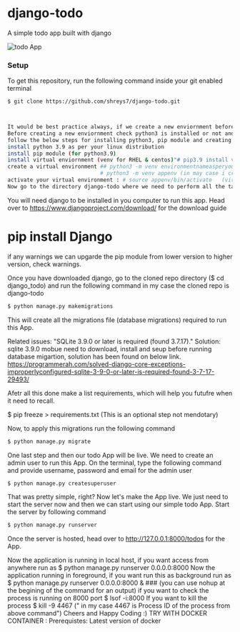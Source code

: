 # django-todo
A simple todo app built with django

![todo App](https://raw.githubusercontent.com/shreys7/django-todo/develop/staticfiles/todoApp.png)
### Setup
To get this repository, run the following command inside your git enabled terminal
```bash
$ git clone https://github.com/shreys7/django-todo.git 



It would be best practice always, if we create a new enviornment before running the application. 
Before creating a new enviornment check python3 is installed or not and also pip module need to install.
follow the below steps for installing python3, pip module and creating a new environment.
install python 3.9 as per your linux distribution
install pip module (for python3.9)
install virtual enviornment (venv for RHEL & centos)"# pip3.9 install virtualenv"
create a virtual environment ## python3 -m venv environmentnameasperyourchoice
                             # python3 -m venv appenv (in may case i created a virtual environment as "appenv")
activate your virtual environment : # source appenv/bin/activate   (virtual environment name as "appenv" followed by /bin/activate)
Now go to the directory django-todo where we need to perform all the tasks.
```
You will need django to be installed in you computer to run this app. Head over to https://www.djangoproject.com/download/ for the download guide
# pip install Django  
if any warnings we can upgarde the pip module from lower version to higher version, check warnings.

Once you have downloaded django, go to the cloned repo directory ($ cd django_todo) and run the following command
in my case the cloned repo is django-todo
```bash
$ python manage.py makemigrations
```

This will create all the migrations file (database migrations) required to run this App.

Related issues:
            "SQLite 3.9.0 or later is required (found 3.7.17)."
Solution: 
          sqlite 3.9.0 mobue need to download, install and seup before running database migartion, solution has been found on below link.
          https://programmerah.com/solved-django-core-exceptions-improperlyconfigured-sqlite-3-9-0-or-later-is-required-found-3-7-17-29493/
          
 Afetr all this done make a list requirements, which will help you futufre when it need to recall.
 
 $ pip freeze > requirements.txt  (This is an optional step not mendotary)
                   
Now, to apply this migrations run the following command
```bash
$ python manage.py migrate
```
One last step and then our todo App will be live. We need to create an admin user to run this App. On the terminal, type the following command and provide username, password and email for the admin user
```bash
$ python manage.py createsuperuser
```

That was pretty simple, right? Now let's make the App live. We just need to start the server now and then we can start using our simple todo App. Start the server by following command

```bash
$ python manage.py runserver
```
Once the server is hosted, head over to http://127.0.0.1:8000/todos for the App.

Now the application is running in local host, if you want access from anywhere run as 
$ python manage.py runserver 0.0.0.0:8000
Now the application running in foreground, if you want run this as background run as 
$ python manage.py runserver 0.0.0.0:8000 &       ### (you can use nohup at the begining of the command for an output)
if you want to check the process is running on 8000 port
$ lsof -i:8000
If you want to kill the process 
$ kill -9  4467    (" in my case 4467 is Process ID of the process from above command")
Cheers and Happy Coding :)
TRY WITH DOCKER CONTAINER :
Prerequistes:
  Latest version of docker
